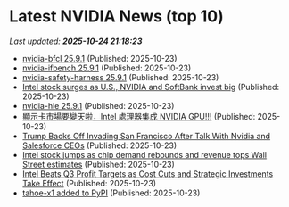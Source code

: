 # Latest NVIDIA News (top 10)
_Last updated: **2025-10-24 21:18:23**_

- [nvidia-bfcl 25.9.1](https://pypi.org/project/nvidia-bfcl/25.9.1/) (Published: 2025-10-23)
- [nvidia-ifbench 25.9.1](https://pypi.org/project/nvidia-ifbench/25.9.1/) (Published: 2025-10-23)
- [nvidia-safety-harness 25.9.1](https://pypi.org/project/nvidia-safety-harness/25.9.1/) (Published: 2025-10-23)
- [Intel stock surges as U.S., NVIDIA and SoftBank invest big](https://rollingout.com/2025/10/23/intel-stock-surges-nvidia-and-softbank/) (Published: 2025-10-23)
- [nvidia-hle 25.9.1](https://pypi.org/project/nvidia-hle/25.9.1/) (Published: 2025-10-23)
- [顯示卡市場要變天啦，Intel 處理器集成 NVIDIA GPU!!!](https://qooah.com/2025/10/24/intel-cpu-integrated-with-nvidia-gpu/) (Published: 2025-10-23)
- [Trump Backs Off Invading San Francisco After Talk With Nvidia and Salesforce CEOs](https://gizmodo.com/trump-backs-off-invading-san-francisco-after-talk-with-nvidia-and-salesforce-ceos-2000676403) (Published: 2025-10-23)
- [Intel stock jumps as chip demand rebounds and revenue tops Wall Street estimates](https://economictimes.indiatimes.com/news/international/us/intc-stock-intel-jumps-as-chip-demand-rebounds-and-revenue-tops-wall-street-estimates/articleshow/124771929.cms) (Published: 2025-10-23)
- [Intel Beats Q3 Profit Targets as Cost Cuts and Strategic Investments Take Effect](https://www.techpowerup.com/342198/intel-beats-q3-profit-targets-as-cost-cuts-and-strategic-investments-take-effect) (Published: 2025-10-23)
- [tahoe-x1 added to PyPI](https://pypi.org/project/tahoe-x1/) (Published: 2025-10-23)
